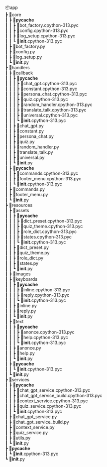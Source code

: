 📦app  
 ┣ 📂core  
 ┃ ┣ 📂__pycache__  
 ┃ ┃ ┣ 📜bot_factory.cpython-313.pyc  
 ┃ ┃ ┣ 📜config.cpython-313.pyc  
 ┃ ┃ ┣ 📜log_setup.cpython-313.pyc  
 ┃ ┃ ┗ 📜__init__.cpython-313.pyc  
 ┃ ┣ 📜bot_factory.py  
 ┃ ┣ 📜config.py  
 ┃ ┣ 📜log_setup.py  
 ┃ ┗ 📜__init__.py  
 ┣ 📂handlers  
 ┃ ┣ 📂callback  
 ┃ ┃ ┣ 📂__pycache__  
 ┃ ┃ ┃ ┣ 📜chat_gpt.cpython-313.pyc  
 ┃ ┃ ┃ ┣ 📜constant.cpython-313.pyc  
 ┃ ┃ ┃ ┣ 📜persona_chat.cpython-313.pyc  
 ┃ ┃ ┃ ┣ 📜quiz.cpython-313.pyc  
 ┃ ┃ ┃ ┣ 📜random_handler.cpython-313.pyc  
 ┃ ┃ ┃ ┣ 📜translate_talk.cpython-313.pyc  
 ┃ ┃ ┃ ┣ 📜universal.cpython-313.pyc  
 ┃ ┃ ┃ ┗ 📜__init__.cpython-313.pyc  
 ┃ ┃ ┣ 📜chat_gpt.py  
 ┃ ┃ ┣ 📜constant.py  
 ┃ ┃ ┣ 📜persona_chat.py  
 ┃ ┃ ┣ 📜quiz.py  
 ┃ ┃ ┣ 📜random_handler.py  
 ┃ ┃ ┣ 📜translate_talk.py  
 ┃ ┃ ┣ 📜universal.py  
 ┃ ┃ ┗ 📜__init__.py  
 ┃ ┣ 📂__pycache__  
 ┃ ┃ ┣ 📜commands.cpython-313.pyc  
 ┃ ┃ ┣ 📜footer_menu.cpython-313.pyc  
 ┃ ┃ ┗ 📜__init__.cpython-313.pyc  
 ┃ ┣ 📜commands.py  
 ┃ ┣ 📜footer_menu.py  
 ┃ ┗ 📜__init__.py  
 ┣ 📂resources  
 ┃ ┣ 📂assets  
 ┃ ┃ ┣ 📂__pycache__  
 ┃ ┃ ┃ ┣ 📜dict_preset.cpython-313.pyc  
 ┃ ┃ ┃ ┣ 📜quiz_theme.cpython-313.pyc  
 ┃ ┃ ┃ ┣ 📜role_dict.cpython-313.pyc  
 ┃ ┃ ┃ ┣ 📜states.cpython-313.pyc  
 ┃ ┃ ┃ ┗ 📜__init__.cpython-313.pyc  
 ┃ ┃ ┣ 📜dict_preset.py  
 ┃ ┃ ┣ 📜quiz_theme.py  
 ┃ ┃ ┣ 📜role_dict.py  
 ┃ ┃ ┣ 📜states.py  
 ┃ ┃ ┗ 📜__init__.py  
 ┃ ┣ 📂images  
 ┃ ┣ 📂keyboards  
 ┃ ┃ ┣ 📂__pycache__  
 ┃ ┃ ┃ ┣ 📜inline.cpython-313.pyc  
 ┃ ┃ ┃ ┣ 📜reply.cpython-313.pyc  
 ┃ ┃ ┃ ┗ 📜__init__.cpython-313.pyc  
 ┃ ┃ ┣ 📜inline.py  
 ┃ ┃ ┣ 📜reply.py  
 ┃ ┃ ┗ 📜__init__.py  
 ┃ ┣ 📂text  
 ┃ ┃ ┣ 📂__pycache__  
 ┃ ┃ ┃ ┣ 📜anonce.cpython-313.pyc  
 ┃ ┃ ┃ ┣ 📜help.cpython-313.pyc  
 ┃ ┃ ┃ ┗ 📜__init__.cpython-313.pyc  
 ┃ ┃ ┣ 📜anonce.py  
 ┃ ┃ ┣ 📜help.py  
 ┃ ┃ ┗ 📜__init__.py  
 ┃ ┣ 📂__pycache__  
 ┃ ┃ ┗ 📜__init__.cpython-313.pyc  
 ┃ ┗ 📜__init__.py  
 ┣ 📂services  
 ┃ ┣ 📂__pycache__  
 ┃ ┃ ┣ 📜chat_gpt_service.cpython-313.pyc  
 ┃ ┃ ┣ 📜chat_gpt_service_build.cpython-313.pyc  
 ┃ ┃ ┣ 📜context_service.cpython-313.pyc  
 ┃ ┃ ┣ 📜quiz_service.cpython-313.pyc  
 ┃ ┃ ┗ 📜__init__.cpython-313.pyc  
 ┃ ┣ 📜chat_gpt_service.py  
 ┃ ┣ 📜chat_gpt_service_build.py  
 ┃ ┣ 📜context_service.py  
 ┃ ┣ 📜quiz_service.py  
 ┃ ┣ 📜utils.py  
 ┃ ┗ 📜__init__.py  
 ┣ 📂__pycache__  
 ┃ ┗ 📜__init__.cpython-313.pyc  
 ┗ 📜__init__.py
